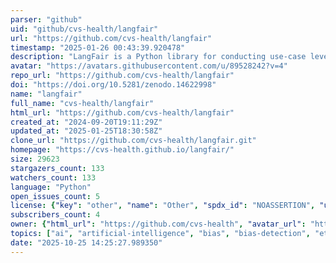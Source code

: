 ```yaml
---
parser: "github"
uid: "github/cvs-health/langfair"
url: "https://github.com/cvs-health/langfair"
timestamp: "2025-01-26 00:43:39.920478"
description: "LangFair is a Python library for conducting use-case level LLM bias and fairness assessments"
avatar: "https://avatars.githubusercontent.com/u/89528242?v=4"
repo_url: "https://github.com/cvs-health/langfair"
doi: "https://doi.org/10.5281/zenodo.14622998"
name: "langfair"
full_name: "cvs-health/langfair"
html_url: "https://github.com/cvs-health/langfair"
created_at: "2024-09-20T19:11:29Z"
updated_at: "2025-01-25T18:30:58Z"
clone_url: "https://github.com/cvs-health/langfair.git"
homepage: "https://cvs-health.github.io/langfair/"
size: 29623
stargazers_count: 133
watchers_count: 133
language: "Python"
open_issues_count: 5
license: {"key": "other", "name": "Other", "spdx_id": "NOASSERTION", "url": null, "node_id": "MDc6TGljZW5zZTA="}
subscribers_count: 4
owner: {"html_url": "https://github.com/cvs-health", "avatar_url": "https://avatars.githubusercontent.com/u/89528242?v=4", "login": "cvs-health", "type": "Organization"}
topics: ["ai", "artificial-intelligence", "bias", "bias-detection", "ethical-ai", "fairness", "fairness-ai", "fairness-ml", "fairness-testing", "large-language-models", "llm", "responsible-ai", "python", "ai-safety", "llm-evaluation", "llm-evaluation-framework", "llm-evaluation-metrics"]
date: "2025-10-25 14:25:27.989350"
---
```


